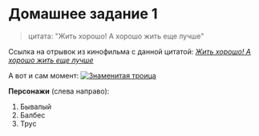# Домашнее задание 1
> цитата: "Жить хорошо! А хорошо жить еще лучше"

Ссылка на отрывок из кинофильма с данной цитатой: *[Жить хорошо! А хорошо жить еще лучше](https://yandex.ru/video/preview/11233757143541496965)*

А вот и сам момент: [![Знаменитая троица](https://i01.fotocdn.net/s107/6ea3f64335a6b833/public_pin_l/2332038005.jpg "Жить хорошо! А хорошо жить еще лучше")](https://yandex.ru/video/preview/11233757143541496965)

**Персонажи** (слева направо):
1. Бывалый
2. Балбес
3. Трус
